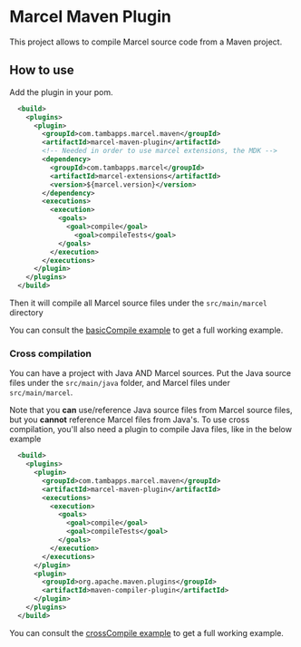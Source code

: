 # Marcel Maven Plugin

This project allows to compile Marcel source code from a Maven project.

## How to use

Add the plugin in your pom.

```xml
  <build>
    <plugins>
      <plugin>
        <groupId>com.tambapps.marcel.maven</groupId>
        <artifactId>marcel-maven-plugin</artifactId>
        <!-- Needed in order to use marcel extensions, the MDK -->
        <dependency>
          <groupId>com.tambapps.marcel</groupId>
          <artifactId>marcel-extensions</artifactId>
          <version>${marcel.version}</version>
        </dependency>
        <executions>
          <execution>
            <goals>
              <goal>compile</goal>
                <goal>compileTests</goal>
            </goals>
          </execution>
        </executions>
      </plugin>
    </plugins>
  </build>
```

Then it will compile all Marcel source files under the `src/main/marcel` directory

You can consult the [basicCompile example](./examples/basicCompile/) to get a full working example.

### Cross compilation

You can have a project with Java AND Marcel sources. Put the Java source files under the `src/main/java` folder,
and Marcel files under `src/main/marcel`.

Note that you **can** use/reference Java source files from Marcel source files, but you **cannot** reference Marcel files from Java's.
To use cross compilation, you'll also need a plugin to compile Java files, like in the below example

```xml
  <build>
    <plugins>
      <plugin>
        <groupId>com.tambapps.marcel.maven</groupId>
        <artifactId>marcel-maven-plugin</artifactId>
        <executions>
          <execution>
            <goals>
              <goal>compile</goal>
              <goal>compileTests</goal>
            </goals>
          </execution>
        </executions>
      </plugin>
      <plugin>
        <groupId>org.apache.maven.plugins</groupId>
        <artifactId>maven-compiler-plugin</artifactId>
      </plugin>
    </plugins>
  </build>
```

You can consult the [crossCompile example](./examples/crossCompile/) to get a full working example.
